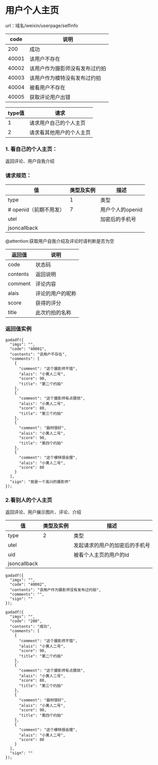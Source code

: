 # 用户个人主页

url：域名/weixin/userpage/selfinfo

| code  | 说明              |
| ----- | --------------- |
| 200   | 成功              |
| 40001 | 该用户不存在          |
| 40002 | 该用户作为摄影师没有发布过约拍 |
| 40003 | 该用户作为模特没有发布过约拍  |
| 40004 | 被看用户不存在         |
| 40005 | 获取评论用户出错        |



| type值 | 请求           |
| ----- | ------------ |
| 1     | 请求用户自己的个人主页  |
| 2     | 请求看其他用户的个人主页 |



### 1.  看自己的个人主页：

返回评论、用户自我介绍

### 请求规范：

| 值               | 类型及实例 | 描述          |
| --------------- | ----- | ----------- |
| type            | 1     | 类型          |
| # openid（前期不用发） | 7     | 用户个人的openid |
| utel            |       | 加密后的手机号     |
| jsoncallback    |       |             |

@attention:获取用户自我介绍及评论时请判断是否为空

| 返回值      | 说明       |
| -------- | -------- |
| code     | 状态码      |
| contents | 返回说明     |
| comment  | 评论内容     |
| alais    | 评论的用户的昵称 |
| score    | 获得的评分    |
| title    | 此次约拍的名称  |

### 返回值实例

```
gadadf({
  "imgs": "", 
  "code": "40001", 
  "contents": "该用户不存在", 
  "comments": [
    {
      "comment": "这个摄影师不错", 
      "alais": "小黄人二号", 
      "score": 90, 
      "title": "第二个约拍"
    }, 
    {
      "comment": "这个摄影师有点猥琐", 
      "alais": "小黄人二号", 
      "score": 80, 
      "title": "第三个约拍"
    }, 
    {
      "comment": "器材很好", 
      "alais": "小黄人二号", 
      "score": 90, 
      "title": "第四个约拍"
    }, 
    {
      "comment": "这个模特很会摆", 
      "alais": "小黄人二号", 
      "score": 80
    }
  ], 
  "sign": "我是一个高兴的摄影师"
});
```

### 2.看别人的个人主页

返回评论、用户展示图片、评论、介绍

| 值            | 类型及实例 | 描述              |
| ------------ | ----- | --------------- |
| type         | 2     | 类型              |
| utel         |       | 发起请求的用户的加密后的手机号 |
| uid          |       | 被看个人主页的用户的Id    |
| jsoncallback |       |                 |



```
gadadf({
  "imgs": "", 
  "code": "40002", 
  "contents": "该用户作为摄影师没有发布过约拍", 
  "comments": "", 
  "sign": ""
});
```

```
gadadf({
  "imgs": "", 
  "code": "200", 
  "contents": "成功", 
  "comments": [
    {
      "comment": "这个摄影师不错", 
      "alais": "小黄人二号", 
      "score": 90, 
      "title": "第二个约拍"
    }, 
    {
      "comment": "这个摄影师有点猥琐", 
      "alais": "小黄人二号", 
      "score": 80, 
      "title": "第三个约拍"
    }, 
    {
      "comment": "器材很好", 
      "alais": "小黄人二号", 
      "score": 90, 
      "title": "第四个约拍"
    }, 
    {
      "comment": "这个模特很会摆", 
      "alais": "小黄人二号", 
      "score": 80
    }
  ], 
  "sign": ""
});
```
